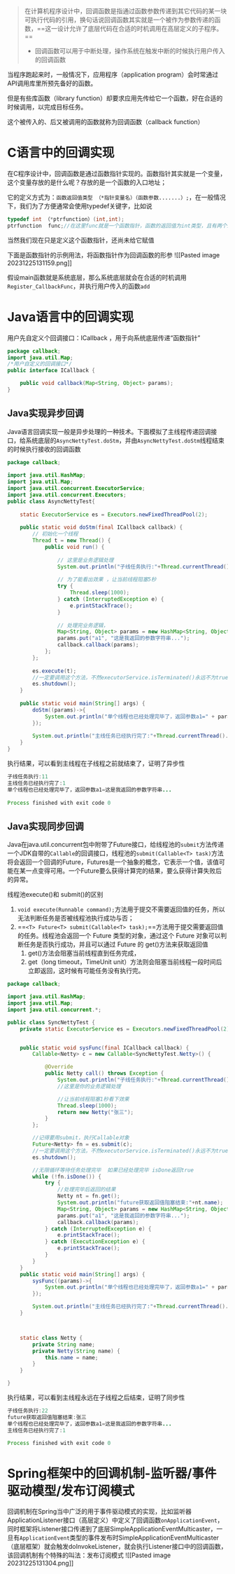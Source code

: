 >在计算机程序设计中，回调函数是指通过函数参数传递到其它代码的某一块可执行代码的引用，换句话说回调函数其实就是一个被作为参数传递的函数，==这一设计允许了底层代码在合适的时机调用在高层定义的子程序。==
> - 回调函数可以用于中断处理，操作系统在触发中断的时候执行用户传入的回调函数

当程序跑起来时，一般情况下，应用程序（application program）会时常通过API调用库里所预先备好的函数。

但是有些库函数（library function）却要求应用先传给它一个函数，好在合适的时候调用，以完成目标任务。

这个被传入的、后又被调用的函数就称为回调函数（callback function）


# C语言中的回调实现

在C程序设计中，回调函数是通过函数指针实现的。函数指针其实就是一个变量，这个变量存放的是什么呢？存放的是一个函数的入口地址；

它的定义方式为：`函数返回值类型 （*指针变量名）（函数参数.......）;`，在一般情况下，我们为了方便通常会使用typedef关键字，比如说

```C
typedef int （*ptrfunction）(int,int);
ptrfunction  func;//在这里func就是一个函数指针，函数的返回值为int类型，且有两个int类型的参数；
```

当然我们现在只是定义这个函数指针，还尚未给它赋值

下面是函数指针的示例用法，将函数指针作为回调函数的形参
![[Pasted image 20231225131159.png]]

假设main函数就是系统底层，那么系统底层就会在合适的时机调用`Register_CallbackFunc`，并执行用户传入的函数`add`

# Java语言中的回调实现

用户先自定义个回调接口：ICallback ，用于向系统底层传递“函数指针”

```Java
package callback;
import java.util.Map;
/*用户自定义的回调接口*/
public interface ICallback {

    public void callback(Map<String, Object> params);
}
```

## Java实现异步回调

Java语言回调实现一般是异步处理的一种技术。下面模拟了主线程传递回调接口，给系统底层的`AsyncNettyTest.doStm`，并由`AsyncNettyTest.doStm`线程结束的时候执行接收的回调函数

```Java
package callback;
 
import java.util.HashMap;
import java.util.Map;  
import java.util.concurrent.ExecutorService;  
import java.util.concurrent.Executors;
public class AsyncNettyTest{
  
    static ExecutorService es = Executors.newFixedThreadPool(2);  
  
    public static void doStm(final ICallback callback) {  
        // 初始化一个线程  
        Thread t = new Thread() {  
            public void run() {  
  
                // 这里是业务逻辑处理  
                System.out.println("子线任务执行:"+Thread.currentThread().getId());
  
                // 为了能看出效果 ，让当前线程阻塞5秒  
                try {  
                    Thread.sleep(1000);
                } catch (InterruptedException e) {  
                    e.printStackTrace();  
                }  
  
                // 处理完业务逻辑，  
                Map<String, Object> params = new HashMap<String, Object>();
                params.put("a1", "这是我返回的参数字符串...");
                callback.callback(params);
            };  
        };  
  
        es.execute(t);
        //一定要调用这个方法，不然executorService.isTerminated()永远不为true
        es.shutdown();
    }
  
    public static void main(String[] args) {  
        doStm((params)->{
            System.out.println("单个线程也已经处理完毕了，返回参数a1=" + params.get("a1"));
        });
  
        System.out.println("主线任务已经执行完了:"+Thread.currentThread().getId());
    }  
}  
```

执行结果，可以看到主线程在子线程之前就结束了，证明了异步性

```Java
子线任务执行:11
主线任务已经执行完了:1
单个线程也已经处理完毕了，返回参数a1=这是我返回的参数字符串...
 
Process finished with exit code 0
```

## Java实现同步回调

Java在java.util.concurrent包中附带了Future接口，给线程池的`submit`方法传递一个JDK自带的`Callable`的回调接口，线程池的`submit(Callable<T> task)`方法将会返回一个回调的Future，Futures是一个抽象的概念，它表示一个值，该值可能在某一点变得可用。一个Future要么获得计算完的结果，要么获得计算失败后的异常。

线程池execute()和 submit()的区别

1. `void execute(Runnable command);`方法用于提交不需要返回值的任务，所以无法判断任务是否被线程池执行成功与否；
2. ==`<T> Future<T> submit(Callable<T> task);`==方法用于提交需要返回值的任务。线程池会返回一个 Future 类型的对象，通过这个 Future 对象可以判断任务是否执行成功，并且可以通过 Future 的 get()方法来获取返回值
    1. get()方法会阻塞当前线程直到任务完成，
    2. get（long timeout，TimeUnit unit）方法则会阻塞当前线程一段时间后立即返回，这时候有可能任务没有执行完。

```Java
package callback;

import java.util.HashMap;
import java.util.Map;
import java.util.concurrent.*;

public class SyncNettyTest {
    private static ExecutorService es = Executors.newFixedThreadPool(2);


    public static void sysFunc(final ICallback callback) {
        Callable<Netty> c = new Callable<SyncNettyTest.Netty>() {

            @Override
            public Netty call() throws Exception {
                System.out.println("子线任务执行:"+Thread.currentThread().getId());
                //这里是你的业务逻辑处理

                //让当前线程阻塞1秒看下效果
                Thread.sleep(1000);
                return new Netty("张三");
            }
        };

        //记得要用submit，执行Callable对象
        Future<Netty> fn = es.submit(c);
        //一定要调用这个方法，不然executorService.isTerminated()永远不为true
        es.shutdown();

        //无限循环等待任务处理完毕  如果已经处理完毕 isDone返回true
        while (!fn.isDone()) {
            try {
                //处理完毕后返回的结果
                Netty nt = fn.get();
                System.out.println("future获取返回值阻塞结束:"+nt.name);
                Map<String, Object> params = new HashMap<String, Object>();
                params.put("a1", "这是我返回的参数字符串...");
                callback.callback(params);
            } catch (InterruptedException e) {
                e.printStackTrace();
            } catch (ExecutionException e) {
                e.printStackTrace();
            }
        }
    }
    public static void main(String[] args) {
        sysFunc((params)->{
            System.out.println("单个线程也已经处理完毕了，返回参数a1=" + params.get("a1"));
        });

        System.out.println("主线任务已经执行完了:"+Thread.currentThread().getId());
    }



    static class Netty {
        private String name;
        private Netty(String name) {
            this.name = name;
        }
    }

}
```

执行结果，可以看到主线程永远在子线程之后结束，证明了同步性

```Java
子线任务执行:22
future获取返回值阻塞结束:张三
单个线程也已经处理完毕了，返回参数a1=这是我返回的参数字符串...
主线任务已经执行完了:1

Process finished with exit code 0
```

# Spring框架中的回调机制-监听器/事件驱动模型/发布订阅模式

回调机制在Spring当中广泛的用于事件驱动模式的实现，比如监听器ApplicationListener接口（高层定义）中定义了回调函数`onApplicationEvent`，同时框架将Listener接口传递到了底层SimpleApplicationEventMulticaster，一旦有`ApplicationEvent`类型的事件发布时SimpleApplicationEventMulticaster（底层框架）就会触发doInvokeListener，就会执行Listener接口中的回调函数，该回调机制有个特殊的叫法：发布订阅模式
![[Pasted image 20231225131304.png]]